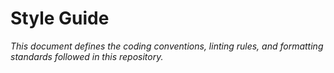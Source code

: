# Style Guide

_This document defines the coding conventions, linting rules, and formatting standards followed in this repository._
